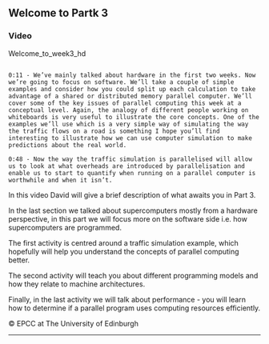 ## Welcome to Partk 3

### Video

Welcome_to_week3_hd

```{solution} Transcript

0:11 - We’ve mainly talked about hardware in the first two weeks. Now we’re going to focus on software. We’ll take a couple of simple examples and consider how you could split up each calculation to take advantage of a shared or distributed memory parallel computer. We’ll cover some of the key issues of parallel computing this week at a conceptual level. Again, the analogy of different people working on whiteboards is very useful to illustrate the core concepts. One of the examples we’ll use which is a very simple way of simulating the way the traffic flows on a road is something I hope you’ll find interesting to illustrate how we can use computer simulation to make predictions about the real world.

0:48 - Now the way the traffic simulation is parallelised will allow us to look at what overheads are introduced by parallelisation and enable us to start to quantify when running on a parallel computer is worthwhile and when it isn’t.
```

In this video David will give a brief description of what awaits you in Part 3.

In the last section we talked about supercomputers mostly from a hardware perspective, in this part we will focus more on the software side i.e. how supercomputers are programmed.

The first activity is centred around a traffic simulation example, which hopefully will help you understand the concepts of parallel computing better.

The second activity will teach you about different programming models and how they relate to machine architectures.

Finally, in the last activity we will talk about performance - you will learn how to determine if a parallel program uses computing resources efficiently.

© EPCC at The University of Edinburgh

---